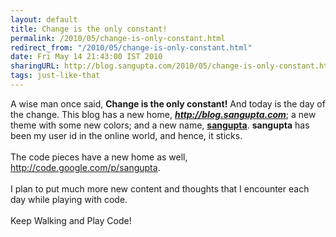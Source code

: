 ```yaml
---
layout: default
title: Change is the only constant!
permalink: /2010/05/change-is-only-constant.html
redirect_from: "/2010/05/change-is-only-constant.html"
date: Fri May 14 21:43:00 IST 2010
sharingURL: http://blog.sangupta.com/2010/05/change-is-only-constant.html
tags: just-like-that
---
```

A wise man once said, 
<b>Change is the only constant!</b> And today is the day of the change. This blog has a new home, 
<i><b>http://blog.sangupta.com</b></i>; a new theme with some new colors; and a new name, 
<b><u>sangupta</u></b>. 
<b>sangupta</b> has been my user id in the online world, and hence, it sticks.
<br>
<br>The code pieces have a new home as well, 
<a href="http://code.google.com/p/sangupta">http://code.google.com/p/sangupta</a>.
<br>
<br>I plan to put much more new content and thoughts that I encounter each day while playing with code. 
<br>
<br>Keep Walking and Play Code!
